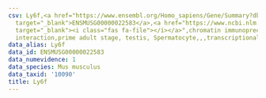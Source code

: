 ```yaml
---
csv: Ly6f,<a href="https://www.ensembl.org/Homo_sapiens/Gene/Summary?db=core;g=ENSMUSG00000022583"
  target="_blank">ENSMUSG00000022583</a>,<a href="https://www.ncbi.nlm.nih.gov/pubmed/25450459"
  target="_blank"><i class="fas fa-file"></i></a>",chromatin immunoprecipitation assay,direct
  interaction,prime adult stage, testis, Spermatocyte,,,transcriptional regulation,
data_alias: Ly6f
data_id: ENSMUSG00000022583
data_numevidence: 1
data_species: Mus musculus
data_taxid: '10090'
title: Ly6f
---
```

